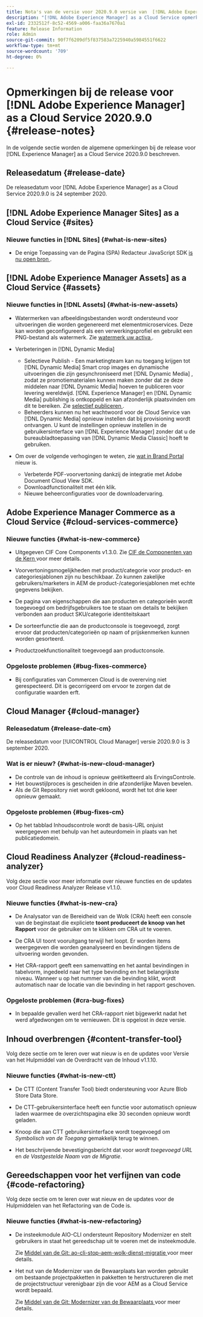 ```yaml
---
title: Nota's van de versie voor 2020.9.0 versie van  [!DNL Adobe Experience Manager]  as a Cloud Service.
description: "[!DNL Adobe Experience Manager] as a Cloud Service opmerkingen bij de release voor 2020.9.0."
exl-id: 2332512f-8c52-4569-a006-faa36a7670a1
feature: Release Information
role: Admin
source-git-commit: 90f7f6209df5f837583a7225940a5984551f6622
workflow-type: tm+mt
source-wordcount: '709'
ht-degree: 0%

---
```


# Opmerkingen bij de release voor [!DNL Adobe Experience Manager] as a Cloud Service 2020.9.0 {#release-notes}

In de volgende sectie worden de algemene opmerkingen bij de release voor [!DNL Experience Manager] as a Cloud Service 2020.9.0 beschreven.

## Releasedatum {#release-date}

De releasedatum voor [!DNL Adobe Experience Manager] as a Cloud Service 2020.9.0 is 24 september 2020.

## [!DNL Adobe Experience Manager Sites] as a Cloud Service {#sites}

### Nieuwe functies in [!DNL Sites] {#what-is-new-sites}

* De enige Toepassing van de Pagina (SPA) Redacteur JavaScript SDK [ is nu open bron ](/help/implementing/developing/hybrid/reference-materials.md).

## [!DNL Adobe Experience Manager Assets] as a Cloud Service {#assets}

### Nieuwe functies in [!DNL Assets] {#what-is-new-assets}

* Watermerken van afbeeldingsbestanden wordt ondersteund voor uitvoeringen die worden gegenereerd met elementmicroservices. Deze kan worden geconfigureerd als een verwerkingsprofiel en gebruikt een PNG-bestand als watermerk. Zie [ watermerk uw activa ](/help/assets/watermark-assets.md).

* Verbeteringen in [!DNL Dynamic Media]

   * Selectieve Publish - Een marketingteam kan nu toegang krijgen tot [!DNL Dynamic Media] Smart crop images en dynamische uitvoeringen die zijn gesynchroniseerd met [!DNL Dynamic Media] , zodat ze promotiematerialen kunnen maken zonder dat ze deze middelen naar [!DNL Dynamic Media] hoeven te publiceren voor levering wereldwijd. [!DNL Experience Manager] en [!DNL Dynamic Media] publishing is ontkoppeld en kan afzonderlijk plaatsvinden om dit te bereiken. Zie [ selectief publiceren ](/help/assets/dynamic-media/selective-publishing.md).
   * Beheerders kunnen nu het wachtwoord voor de Cloud Service van [!DNL Dynamic Media] opnieuw instellen dat bij provisioning wordt ontvangen. U kunt de instellingen opnieuw instellen in de gebruikersinterface van [!DNL Experience Manager] zonder dat u de bureaubladtoepassing van [!DNL Dynamic Media Classic] hoeft te gebruiken.

* Om over de volgende verhogingen te weten, zie [ wat in Brand Portal ](https://experienceleague.adobe.com/docs/experience-manager-brand-portal/using/introduction/whats-new.html) nieuw is.

   * Verbeterde PDF-voorvertoning dankzij de integratie met Adobe Document Cloud View SDK.
   * Downloadfunctionaliteit met één klik.
   * Nieuwe beheerconfiguraties voor de downloadervaring.

<!--
### Bugs Fixed {#bugs-fixed-assets}

TBD: list of Assets aaCS bugs that are fixed.
-->

## Adobe Experience Manager Commerce as a Cloud Service {#cloud-services-commerce}

### Nieuwe functies {#what-is-new-commerce}

* Uitgegeven CIF Core Components v1.3.0. Zie [ CIF de Componenten van de Kern ](https://github.com/adobe/aem-core-cif-components/releases/tag/core-cif-components-reactor-1.3.0) voor meer details.

* Voorvertoningsmogelijkheden met product/categorie voor product- en categoriesjablonen zijn nu beschikbaar. Zo kunnen zakelijke gebruikers/marketers in AEM de product-/categoriesjablonen met echte gegevens bekijken.

* De pagina van eigenschappen die aan producten en categorieën wordt toegevoegd om bedrijfsgebruikers toe te staan om details te bekijken verbonden aan product SKU/categorie identiteitskaart

* De sorteerfunctie die aan de productconsole is toegevoegd, zorgt ervoor dat producten/categorieën op naam of prijskenmerken kunnen worden gesorteerd.

* Productzoekfunctionaliteit toegevoegd aan productconsole.

### Opgeloste problemen {#bug-fixes-commerce}

* Bij configuraties van Commercen Cloud is de overerving niet gerespecteerd. Dit is gecorrigeerd om ervoor te zorgen dat de configuratie waarden erft.

## Cloud Manager {#cloud-manager}

### Releasedatum {#release-date-cm}

De releasedatum voor [!UICONTROL Cloud Manager] versie 2020.9.0 is 3 september 2020.

### Wat is er nieuw? {#what-is-new-cloud-manager}

* De controle van de inhoud is opnieuw geëtiketteerd als ErvingsControle.
* Het bouwstijlproces is gescheiden in drie afzonderlijke Maven bevelen.
* Als de Git Repository niet wordt gekloond, wordt het tot drie keer opnieuw gemaakt.

### Opgeloste problemen {#bug-fixes-cm}

* Op het tabblad Inhoudscontrole wordt de basis-URL onjuist weergegeven met behulp van het auteurdomein in plaats van het publicatiedomein.

## Cloud Readiness Analyzer {#cloud-readiness-analyzer}

Volg deze sectie voor meer informatie over nieuwe functies en de updates voor Cloud Readiness Analyzer Release v1.1.0.

### Nieuwe functies {#what-is-new-cra}

* De Analysator van de Bereidheid van de Wolk (CRA) heeft een console van de beginstaat die expliciete **toont produceert de knoop van het Rapport** voor de gebruiker om te klikken om CRA uit te voeren.

* De CRA UI toont vooruitgang terwijl het loopt. Er worden items weergegeven die worden geanalyseerd en bevindingen tijdens de uitvoering worden gevonden.

* Het CRA-rapport geeft een samenvatting en het aantal bevindingen in tabelvorm, ingedeeld naar het type bevinding en het belangrijkste niveau. Wanneer u op het nummer van die bevinding klikt, wordt automatisch naar de locatie van die bevinding in het rapport geschoven.

### Opgeloste problemen {#cra-bug-fixes}

* In bepaalde gevallen werd het CRA-rapport niet bijgewerkt nadat het werd afgedwongen om te vernieuwen. Dit is opgelost in deze versie.

## Inhoud overbrengen {#content-transfer-tool}

Volg deze sectie om te leren over wat nieuw is en de updates voor Versie van het Hulpmiddel van de Overdracht van de Inhoud v1.1.10.

### Nieuwe functies {#what-is-new-ctt}

* De CTT (Content Transfer Tool) biedt ondersteuning voor Azure Blob Store Data Store.

* De CTT-gebruikersinterface heeft een functie voor automatisch opnieuw laden waarmee de overzichtspagina elke 30 seconden opnieuw wordt geladen.

* Knoop die aan CTT gebruikersinterface wordt toegevoegd om *Symbolisch van de Toegang* gemakkelijk terug te winnen.

* Het beschrijvende bevestigingsbericht dat voor *wordt toegevoegd URL* en *de Vastgestelde Naam van de Migratie*.

## Gereedschappen voor het verfijnen van code {#code-refactoring}

Volg deze sectie om te leren over wat nieuw en de updates voor de Hulpmiddelen van het Refactoring van de Code is.

### Nieuwe functies {#what-is-new-refactoring}

* De insteekmodule AIO-CLI ondersteunt Repository Modernizer en stelt gebruikers in staat het gereedschap uit te voeren met de insteekmodule.

  Zie [ Middel van de Git: ao-cli-stop-aem-wolk-dienst-migratie ](https://github.com/adobe/aio-cli-plugin-aem-cloud-service-migration) voor meer details.

* Het nut van de Modernizer van de Bewaarplaats kan worden gebruikt om bestaande projectpakketten in pakketten te herstructureren die met de projectstructuur verenigbaar zijn die voor AEM as a Cloud Service wordt bepaald.

  Zie [ Middel van de Git: Modernizer van de Bewaarplaats ](https://github.com/adobe/aem-cloud-service-source-migration/tree/master/packages/repository-modernizer) voor meer details.
